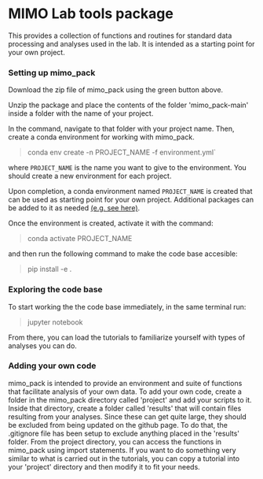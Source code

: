 # MIMO Lab tools package

This provides a collection of functions and routines for standard data processing and analyses used in the lab. It is intended as a starting point for your own project.

### Setting up mimo_pack

Download the zip file of mimo_pack using the green button above.

Unzip the package and place the contents of the folder 'mimo_pack-main' inside a folder with the name of your project.

In the command, navigate to that folder with your project name. Then, create a conda environment for working with mimo_pack.

> conda env create -n PROJECT_NAME -f environment.yml`

where `PROJECT_NAME` is the name you want to give to the environment. You should create a new environment for each project. 

Upon completion, a conda environment named `PROJECT_NAME` is created that can be used as starting point for your own project. Additional packages can be added to it as needed [(e.g. see here)](https://stackoverflow.com/questions/33680946/how-to-add-package-to-conda-environment-without-pip).

Once the environment is created, activate it with the command:
> conda activate PROJECT_NAME

and then run the following command to make the code base accesible:
> pip install -e .

### Exploring the code base
To start working the the code base immediately, in the same terminal run:
> jupyter notebook

From there, you can load the tutorials to familiarize yourself with types of analyses you can do.

### Adding your own code

mimo_pack is intended to provide an environment and suite of functions that facilitate analysis of your own data.  To add your own code, create a folder in the mimo_pack directory called 'project' and add your scripts to it. Inside that directory, create a folder called 'results' that will contain files resulting from your analyses. Since these can get quite large, they should be excluded from being updated on the github page. To do that, the .gitignore file has been setup to exclude anything placed in the 'results' folder. 
From the project directory, you can access the functions in mimo_pack using import statements. If you want to do something very similar to what is carried out in the tutorials, you can copy a tutorial into your 'project' directory and then modify it to fit your needs.